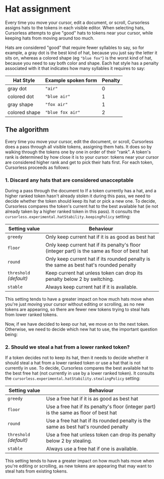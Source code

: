 # Hat assignment

Every time you move your cursor, edit a document, or scroll, Cursorless assigns hats to the tokens in each visible editor. When selecting hats, Cursorless attempts to give "good" hats to tokens near your cursor, while keeping hats from moving around too much.

Hats are considered "good" that require fewer syllables to say, so for example, a gray dot is the best kind of hat, because you just say the letter it sits on, whereas a colored shape (eg `"blue fox"`) is the worst kind of hat, because you need to say both color and shape. Each hat style has a penalty associated with it that indicates how many syllables it requires to say:

| Hat Style     | Example spoken form | Penalty |
| ------------- | ------------------- | ------- |
| gray dot      | `"air"`             | 0       |
| colored dot   | `"blue air"`        | 1       |
| gray shape    | `"fox air"`         | 1       |
| colored shape | `"blue fox air"`    | 2       |

## The algorithm

Every time you move your cursor, edit the document, or scroll, Cursorless does a pass through all visible tokens, assigning them hats. It does so by walking through the tokens one by one in order of their "rank". A token's rank is determined by how close it is to your cursor: tokens near your cursor are considered higher rank and get to pick their hats first. For each token, Cursorless proceeds as follows:

### 1. Discard any hats that are considered unacceptable

During a pass through the document to If a token currently has a hat, and a higher ranked token hasn't already stolen it during this pass, we need to decide whether the token should keep its hat or pick a new one. To decide, Cursorless compares the token's current hat to the best available hat (ie not already taken by a higher ranked token in this pass). It consults the `cursorless.experimental.hatStability.keepingPolicy` setting:

| Setting value           | Behaviour                                                                                    |
| ----------------------- | -------------------------------------------------------------------------------------------- |
| `greedy`                | Only keep current hat if it is as good as best hat                                           |
| `floor`                 | Only keep current hat if its penalty's floor (integer part) is the same as floor of best hat |
| `round`                 | Only keep current hat if its rounded penalty is the same as best hat's rounded penalty       |
| `threshold` _(default)_ | Keep current hat unless token can drop its penalty below 2 by switching.                     |
| `stable`                | Always keep current hat if it is available.                                                  |

This setting tends to have a greater impact on how much hats move when you're just moving your cursor without editing or scrolling, as no new tokens are appearing, so there are fewer new tokens trying to steal hats from lower ranked tokens.

Now, if we have decided to keep our hat, we move on to the next token. Otherwise, we need to decide which new hat to use, the important question being:

### 2. Should we steal a hat from a lower ranked token?

If a token decides not to keep its hat, then it needs to decide whether it should steal a hat from a lower ranked token or use a hat that is not currently in use. To decide, Cursorless compares the best available hat to the best free hat (not currently in use by a lower ranked token). It consults the `cursorless.experimental.hatStability.stealingPolicy` setting:

| Setting value           | Behaviour                                                                             |
| ----------------------- | ------------------------------------------------------------------------------------- |
| `greedy`                | Use a free hat if it is as good as best hat                                           |
| `floor`                 | Use a free hat if its penalty's floor (integer part) is the same as floor of best hat |
| `round`                 | Use a free hat hat if its rounded penalty is the same as best hat's rounded penalty   |
| `threshold` _(default)_ | Use a free hat unless token can drop its penalty below 2 by stealing.                 |
| `stable`                | Always use a free hat if one is available.                                            |

This setting tends to have a greater impact on how much hats move when you're editing or scrolling, as new tokens are appearing that may want to steal hats from existing tokens.

